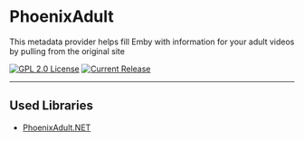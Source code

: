 # PhoenixAdult

This metadata provider helps fill Emby with information for your adult videos by pulling from the original site

[![GPL 2.0 License](https://img.shields.io/github/license/DirtyRacer1337/Emby.Plugins.PhoenixAdult)](./LICENSE) [![Current Release](https://img.shields.io/github/release/DirtyRacer1337/Emby.Plugins.PhoenixAdult)](https://github.com/DirtyRacer1337/Emby.Plugins.PhoenixAdult/releases/latest)

------------

## Used Libraries
- [PhoenixAdult.NET](https://github.com/DirtyRacer1337/PhoenixAdult.NET)
